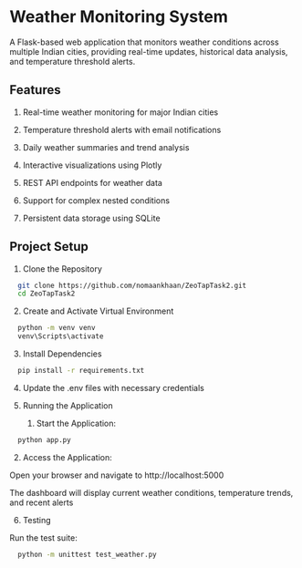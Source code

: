 # Weather Monitoring System

A Flask-based web application that monitors weather conditions across multiple Indian cities, providing real-time updates, historical data analysis, and temperature threshold alerts.


## Features

1. Real-time weather monitoring for major Indian cities

2. Temperature threshold alerts with email notifications

3. Daily weather summaries and trend analysis

4. Interactive visualizations using Plotly

5. REST API endpoints for weather data

6. Support for complex nested conditions

7. Persistent data storage using SQLite

## Project Setup

1. Clone the Repository

```bash
  git clone https://github.com/nomaankhaan/ZeoTapTask2.git
  cd ZeoTapTask2
```

2. Create and Activate Virtual Environment

```bash
  python -m venv venv
  venv\Scripts\activate
```
3. Install Dependencies

```bash
  pip install -r requirements.txt
```

4. Update the .env files with necessary credentials 

5. Running the Application

    1. Start the Application:

```bash
  python app.py
```
2. Access the Application:

Open your browser and navigate to http://localhost:5000

The dashboard will display current weather conditions, temperature trends, and recent alerts

6. Testing

Run the test suite:

```bash
  python -m unittest test_weather.py
```
